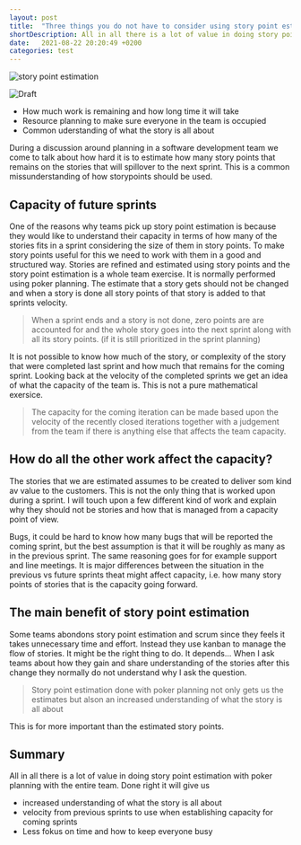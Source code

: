 ```yaml
---
layout: post
title:  "Three things you do not have to consider using story point estimation"
shortDescription: All in all there is a lot of value in doing story point estimation with poker planning with the entire team. Done right it will give us increased understanding of what the story is all about, velocity from previous sprints to use when establishing capacity for coming sprints as well as less fokus on time and how to keep everyone busy.
date:   2021-08-22 20:20:49 +0200
categories: test
---
```

![story point estimation](../../../../assets/posts/storypointestimation.jpg)

![Draft](../../../../assets/draft-stamp.png)

- How much work is remaining and how long time it will take
- Resource planning to make sure everyone in the team is occupied
- Common uderstanding of what the story is all about
  
During a discussion around planning in a software development team we come to talk about how hard it is to estimate how many story points that remains on the stories that will spillover to the next sprint. This is a common missunderstanding of how storypoints should be used.

## Capacity of future sprints

One of the reasons why teams pick up story point estimation is because they would like to understand their capacity in terms of how many of the stories fits in a sprint considering the size of them in story points. To make story points useful for this we need to work with them in a good and structured way. Stories are refined and estimated using story points and the story point estimation is a whole team exercise. It is normally performed using poker planning. The estimate that a story gets should not be changed and when a story is done all story points of that story is added to that sprints velocity.

>When a sprint ends and a story is not done, zero points are are accounted for and the whole story goes into the next sprint along with all its story points. (if it is still prioritized in the sprint planning)

It is not possible to know how much of the story, or complexity of the story that were completed last sprint and how much that remains for the coming sprint. Looking back at the velocity of the completed sprints we get an idea of what the capacity of the team is. This is not a pure mathematical exersice. 

> The capacity for the coming iteration can be made based upon the velocity of the recently closed iterations together with a judgement from the team if there is anything else that affects the team capacity.

## How do all the other work affect the capacity?

The stories that we are estimated assumes to be created to deliver som kind av value to the customers. This is not the only thing that is worked upon during a sprint. I will touch upon a few different kind of work and explain why they should not be stories and how that is managed from a capacity point of view.

Bugs, it could be hard to know how many bugs that will be reported the coming sprint, but the best assumption is that it will be roughly as many as in the previous sprint. The same reasoning goes for for example support and line meetings. It is major differences  between the situation in the previous vs future sprints theat might affect capacity, i.e. how many story points of stories that is the capacity going forward. 


## The main benefit of story point estimation

Some teams abondons story point estimation and scrum since they feels it takes unnecessary time and effort. Instead they use kanban to manage the flow of stories. It might be the right thing to do. It depends... When I ask teams about how they gain and share understanding of the stories after this change they normally do not understand why I ask the question. 

> Story point estimation done with poker planning not only gets us the estimates but alson an increased understanding of what the story is all about

This is for more important than the estimated story points.

## Summary

All in all there is a lot of value in doing story point estimation with poker planning with the entire team. Done right it will give us

- increased understanding of what the story is all about
- velocity from previous sprints to use when establishing capacity for coming sprints
- Less fokus on time and how to keep everyone busy

